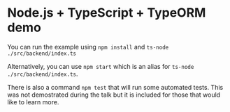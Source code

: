 # Node.js + TypeScript + TypeORM demo

You can run the example using `npm install` and `ts-node ./src/backend/index.ts`

Alternatively, you can use `npm start` which is an alias for `ts-node ./src/backend/index.ts`.

There is also a command `npm test` that will run some automated tests. This was not demostrated during the talk but it is included for those that would like to learn more.

